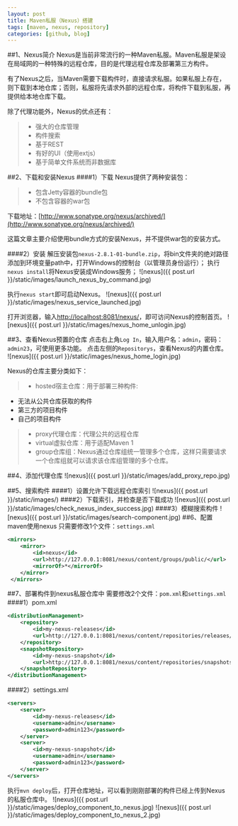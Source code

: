 ```yaml
---
layout: post
title: Maven私服（Nexus）搭建
tags: [maven, nexus, repository]
categories: [github, blog]
---
```



##1、Nexus简介
Nexus是当前非常流行的一种Maven私服。Maven私服是架设在局域网的一种特殊的远程仓库，目的是代理远程仓库及部署第三方构件。

有了Nexus之后，当Maven需要下载构件时，直接请求私服。如果私服上存在，则下载到本地仓库；否则，私服将先请求外部的远程仓库，将构件下载到私服，再提供给本地仓库下载。

除了代理功能外，Nexus的优点还有： 
> * 强大的仓库管理
> * 构件搜索
> * 基于REST
> * 有好的UI（使用extjs）
> * 基于简单文件系统而非数据库

##2、下载和安装Nexus
####1）下载
Nexus提供了两种安装包：

>* 包含Jetty容器的bundle包
>* 不包含容器的war包

下载地址：[http://www.sonatype.org/nexus/archived/](http://www.sonatype.org/nexus/archived/)

这篇文章主要介绍使用bundle方式的安装Nexus，并不提供war包的安装方式。

####2）安装
解压安装包`nexus-2.8.1-01-bundle.zip`，将bin文件夹的绝对路径添加到环境变量path中，打开Windows的控制台（以管理员身份运行）；
执行`nexus install`将Nexus安装成Windows服务；
![nexus]({{ post.url }}/static/images/launch_nexus_by_command.jpg)

执行`nexus start`即可启动Nexus。
![nexus]({{ post.url }}/static/images/nexus_service_launched.jpg)

打开浏览器，输入[http://localhost:8081/nexus/](http://localhost:8081/nexus/)，即可访问Nexus的控制首页。
![nexus]({{ post.url }}/static/images/nexus_home_unlogin.jpg)

##3、查看Nexus预置的仓库
点击右上角`Log In`，输入用户名：`admin`，密码：`admin23`，可使用更多功能。
点击左侧的`Repositorys`，查看Nexus的内置仓库。
![nexus]({{ post.url }}/static/images/nexus_home_login.jpg)

Nexus的仓库主要分类如下：
> * hosted宿主仓库：用于部署三种构件:
* 无法从公共仓库获取的构件
* 第三方的项目构件
* 自己的项目构件

> * proxy代理仓库：代理公共的远程仓库
> * virtual虚拟仓库：用于适配Maven 1
> * group仓库组：Nexus通过仓库组统一管理多个仓库，这样只需要请求一个仓库组就可以请求该仓库组管理的多个仓库。

##4、添加代理仓库
![nexus]({{ post.url }}/static/images/add_proxy_repo.jpg)

##5、搜索构件
####1）设置允许下载远程仓库索引
![nexus]({{ post.url }}/static/images/)
####2）下载索引，并检查是否下载成功
![nexus]({{ post.url }}/static/images/check_nexus_index_success.jpg)
####3）模糊搜索构件
![nexus]({{ post.url }}/static/images/search-component.jpg)
##6、配置maven使用nexus
只需要修改1个文件：`settings.xml`
```xml
<mirrors>    
	<mirror>       
		<id>nexus</id>        
		<url>http://127.0.0.1:8081/nexus/content/groups/public/</url>       
		<mirrorOf>*</mirrorOf>       
	</mirror>    
 </mirrors>    
```

##7、部署构件到nexus私服仓库中
需要修改2个文件：`pom.xml`和`settings.xml`
####1）pom.xml
```xml
<distributionManagement> 
	<repository> 
		<id>my-nexus-releases</id>  
		<url>http://127.0.0.1:8081/nexus/content/repositories/releases/</url> 
	</repository>  
	<snapshotRepository> 
		<id>my-nexus-snapshot</id>  
		<url>http://127.0.0.1:8081/nexus/content/repositories/snapshots/</url> 
	</snapshotRepository> 
</distributionManagement>
```

####2）settings.xml
```xml
<servers>    
	<server>    
		<id>my-nexus-releases</id>    
		<username>admin</username>    
		<password>admin123</password>    
	</server>    
	<server>    
		<id>my-nexus-snapshot</id>    
		<username>admin</username>    
		<password>admin123</password>    
	</server>    
</servers>
```
执行`mvn deploy`后，打开仓库地址，可以看到刚刚部署的构件已经上传到Nexus的私服仓库中。
![nexus]({{ post.url }}/static/images/deploy_component_to_nexus.jpg)
![nexus]({{ post.url }}/static/images/deploy_component_to_nexus_2.jpg)

